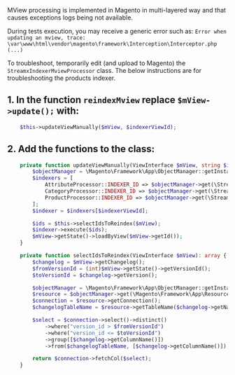 MView processing is implemented in Magento in multi-layered way and that causes exceptions logs being not available.

During tests execution, you may receive a generic error such as:
`Error when updating an mview, trace: \var\www\html\vendor\magento\framework\Interception\Interceptor.php (...)`

To troubleshoot, temporarily edit (and upload to Magento) the `StreamxIndexerMviewProcessor` class.
The below instructions are for troubleshooting the products indexer.

## 1. In the function `reindexMview` replace `$mView->update();` with:
```php
    $this->updateViewManually($mView, $indexerViewId);
```

## 2. Add the functions to the class:
```php
    private function updateViewManually(ViewInterface $mView, string $indexerViewId): void {
        $objectManager = \Magento\Framework\App\ObjectManager::getInstance();
        $indexers = [
            AttributeProcessor::INDEXER_ID => $objectManager->get(\StreamX\ConnectorCatalog\Model\Indexer\Attribute::class),
            CategoryProcessor::INDEXER_ID => $objectManager->get(\StreamX\ConnectorCatalog\Model\Indexer\Category::class),
            ProductProcessor::INDEXER_ID => $objectManager->get(\StreamX\ConnectorCatalog\Model\Indexer\Product::class)
        ];
        $indexer = $indexers[$indexerViewId];

        $ids = $this->selectIdsToReindex($mView);
        $indexer->execute($ids);
        $mView->getState()->loadByView($mView->getId());
    }

    private function selectIdsToReindex(ViewInterface $mView): array {
        $changelog = $mView->getChangelog();
        $fromVersionId = (int)$mView->getState()->getVersionId();
        $toVersionId = $changelog->getVersion();

        $objectManager = \Magento\Framework\App\ObjectManager::getInstance();
        $resource = $objectManager->get(\Magento\Framework\App\ResourceConnection::class);
        $connection = $resource->getConnection();
        $changelogTableName = $resource->getTableName($changelog->getName());

        $select = $connection->select()->distinct()
            ->where("version_id > $fromVersionId")
            ->where("version_id <= $toVersionId")
            ->group([$changelog->getColumnName()])
            ->from($changelogTableName, [$changelog->getColumnName()]);

        return $connection->fetchCol($select);
    }
```